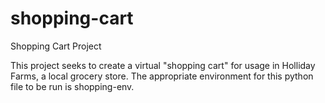 # shopping-cart
Shopping Cart Project


This project seeks to create a virtual "shopping cart" for usage in Holliday Farms, a local grocery store. The appropriate environment for this python file to be run is shopping-env.

